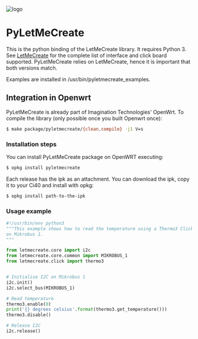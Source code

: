 ![logo](https://static.creatordev.io/logo-md-s.svg)


# PyLetMeCreate

This is the python binding of the LetMeCreate library. It requires Python 3. See [LetMeCreate](https://github.com/francois-berder/LetMeCreate) for the complete list of interface and click board supported.
PyLetMeCreate relies on LetMeCreate, hence it is important that both versions match. 

Examples are installed in /usr/bin/pyletmecreate_examples.

## Integration in Openwrt

PyLetMeCreate is already part of Imagination Technologies' OpenWrt.
To compile the library (only possible once you built Openwrt once):

```sh
$ make package/pyletmecreate/{clean,compile} -j1 V=s
```

### Installation steps

You can install PyLetMeCreate package on OpenWRT executing:

```sh
$ opkg install pyletmecreate
```

Each release has the ipk as an attachment. You can download the ipk, copy it to your Ci40 and install with opkg:

```sh
$ opkg install path-to-the-ipk
```

### Usage example


```python
#!/usr/bin/env python3
"""This example shows how to read the temperature using a Thermo3 Click
on Mikrobus 1.
"""

from letmecreate.core import i2c
from letmecreate.core.common import MIKROBUS_1
from letmecreate.click import thermo3


# Initialise I2C on Mikrobus 1
i2c.init()
i2c.select_bus(MIKROBUS_1)

# Read temperature
thermo3.enable(0)
print('{} degrees celsius'.format(thermo3.get_temperature()))
thermo3.disable()

# Release I2C
i2c.release()
```
